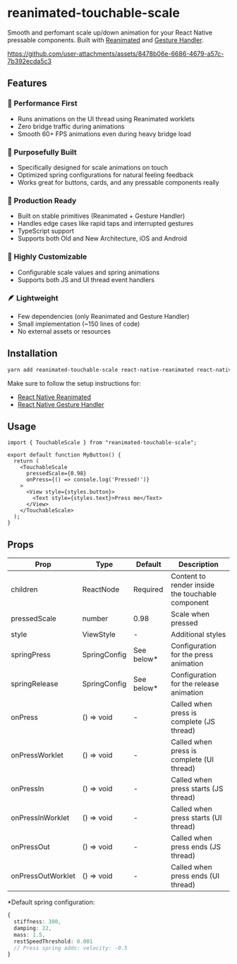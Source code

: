 # reanimated-touchable-scale

Smooth and perfomant scale up/down animation for your React Native pressable components.
Built with [Reanimated](https://docs.swmansion.com/react-native-reanimated/docs) and [Gesture Handler](https://docs.swmansion.com/react-native-gesture-handler/docs).


https://github.com/user-attachments/assets/8478b06e-6686-4679-a57c-7b392ecda5c3

## Features

### 🚀 Performance First
- Runs animations on the UI thread using Reanimated worklets
- Zero bridge traffic during animations
- Smooth 60+ FPS animations even during heavy bridge load

### 🎯 Purposefully Built
- Specifically designed for scale animations on touch
- Optimized spring configurations for natural feeling feedback
- Works great for buttons, cards, and any pressable components really

### 💪 Production Ready
- Built on stable primitives (Reanimated + Gesture Handler)
- Handles edge cases like rapid taps and interrupted gestures
- TypeScript support
- Supports both Old and New Architecture, iOS and Android

### 🎨 Highly Customizable
- Configurable scale values and spring animations
- Supports both JS and UI thread event handlers

### 🪶 Lightweight
- Few dependencies (only Reanimated and Gesture Handler)
- Small implementation (~150 lines of code)
- No external assets or resources

## Installation

```sh
yarn add reanimated-touchable-scale react-native-reanimated react-native-gesture-handler
```

Make sure to follow the setup instructions for:

- [React Native Reanimated](https://docs.swmansion.com/react-native-reanimated/docs/fundamentals/getting-started)
- [React Native Gesture Handler](https://docs.swmansion.com/react-native-gesture-handler/docs/fundamentals/installation)

## Usage

```tsx
import { TouchableScale } from "reanimated-touchable-scale";

export default function MyButton() {
  return (
    <TouchableScale
      pressedScale={0.98}
      onPress={() => console.log('Pressed!')}
    >
      <View style={styles.button}>
        <Text style={styles.text}>Press me</Text>
      </View>
    </TouchableScale>
  );
}
```

## Props

| Prop            | Type     | Default | Description                               |
| --------------- | -------- | ------- |-------------------------------------------|
| children        | ReactNode | Required | Content to render inside the touchable component |
| pressedScale    | number   | 0.98    | Scale when pressed                        |
| style           | ViewStyle | -       | Additional styles                         |
| springPress     | SpringConfig | See below* | Configuration for the press animation     |
| springRelease   | SpringConfig | See below* | Configuration for the release animation   |
| onPress         | () => void | -       | Called when press is complete (JS thread) |
| onPressWorklet  | () => void | -       | Called when press is complete (UI thread) |
| onPressIn       | () => void | -       | Called when press starts (JS thread)      |
| onPressInWorklet | () => void | -       | Called when press starts (UI thread)      |
| onPressOut      | () => void | -       | Called when press ends (JS thread)        |
| onPressOutWorklet | () => void | -       | Called when press ends (UI thread)        

*Default spring configuration:
```ts
{
  stiffness: 300,
  damping: 22,
  mass: 1.5,
  restSpeedThreshold: 0.001
  // Press spring adds: velocity: -0.5
}
```
